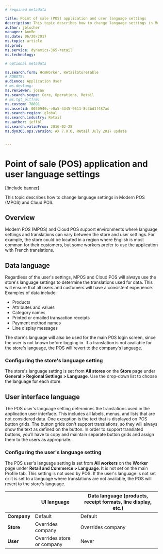 ```yaml
---
# required metadata

title: Point of sale (POS) application and user language settings
description: This topic describes how to change language settings in Modern POS (MPOS) and Cloud POS.
author: jblucher
manager: AnnBe
ms.date: 06/20/2017
ms.topic: article
ms.prod: 
ms.service: dynamics-365-retail
ms.technology: 

# optional metadata

ms.search.form: HcmWorker, RetailStoreTable
# ROBOTS: 
audience: Application User
# ms.devlang: 
ms.reviewer: josaw
ms.search.scope: Core, Operations, Retail
# ms.tgt_pltfrm: 
ms.custom: 78891
ms.assetid: 0030940c-e0a5-4345-9511-8c3bd1f487ad
ms.search.region: global
ms.search.industry: Retail
ms.author: jeffbl
ms.search.validFrom: 2016-02-28
ms.dyn365.ops.version: AX 7.0.0, Retail July 2017 update


---
```


# Point of sale (POS) application and user language settings

[!include [banner](includes/banner.md)]

This topic describes how to change language settings in Modern POS (MPOS) and Cloud POS.

## Overview
Modern POS (MPOS) and Cloud POS support environments where language settings and translations can vary between the store and user settings. For example, the store could be located in a region where English is most common for their customers, but some workers prefer to use the application with French translations.

## Data language

Regardless of the user's settings, MPOS and Cloud POS will always use the store's language settings to determine the translations used for data. This will ensure that all users and customers will have a consistent experience. Examples of data include:

- Products
- Attributes and values
- Category names
- Printed or emailed transaction receipts
- Payment method names
- Line display messages

The store's language will also be used for the main POS login screen, since the user is not known before logging in. If a translation is not available for the store's language, the POS will revert to the company's language.

### Configuring the store's language setting

The store's language setting is set from **All stores** on the **Store** page under **General &gt; Regional Settings &gt; Language**. Use the drop-down list to choose the language for each store.

## User interface language

The POS user's language setting determines the translations used in the application user interface. This includes all labels, menus, and lists that are not considered data. One exception is the text that is displayed on POS button grids. The button grids don't support translations, so they will always show the text as defined on the button. In order to support translated buttons, you'll have to copy and maintain separate button grids and assign them to the users as appropriate.

### Configuring the user's language setting

The POS user's language setting is set from **All workers** on the **Worker** page under **Retail and Commerce &gt; Language**. It is not set on the main Profile tab. This setting is not used by POS. If the user's language is not set or it is set to a language where translations are not available, the POS will revert to the store's language.

|             | UI language                | Data language (products, receipt formats, line display, etc.) |
|-------------|----------------------------|---------------------------------------------------------------|
| **Company** | Default                    | Default                                                       |
| **Store**   | Overrides company          | Overrides company                                             |
| **User**    | Overrides store or company | Never                                                         |

